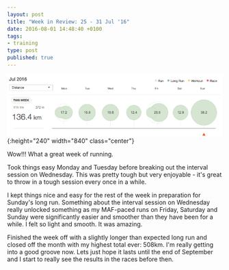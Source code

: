 ```yaml
---
layout: post
title: "Week in Review: 25 - 31 Jul '16"
date: 2016-08-01 14:48:40 +0100
tags:
- training
type: post
published: true
---
```


![Week in Review: 25 - 31 Jul '16](/img/week-in-review-25-31Jul16.png){:height="240" width="840" class="center"}

Wow!!! What a great week of running.

Took things easy Monday and Tuesday before breaking out the interval session on Wednesday.  This was pretty tough but very enjoyable - it's great to throw in a tough session every once in a while.

I kept things nice and easy for the rest of the week in preparation for Sunday's long run.  Something about the interval session on Wednesday really unlocked something as my MAF-paced runs on Friday, Saturday and Sunday were significantly easier and smoother than they have been for a while.  I felt so light and smooth. It was amazing.

Finished the week off with a slightly longer than expected long run and closed off the month with my highest total ever: 508km.  I'm really getting into a good groove now. Lets just hope it lasts until the end of September and I start to really see the results in the races before then.
